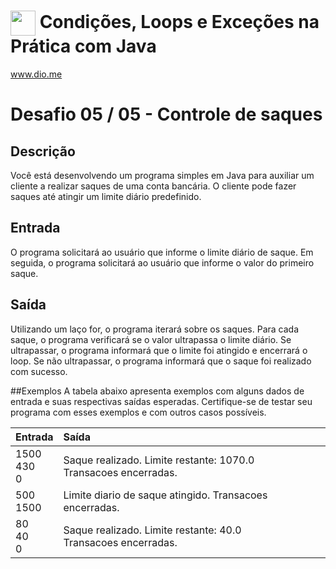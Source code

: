 # <img align="center" width="40px" src="https://hermes.digitalinnovation.one/assets/diome/logo-minimized.png"> Condições, Loops e Exceções na Prática com Java
www.dio.me


# Desafio 05 / 05 - Controle de saques
## Descrição
Você está desenvolvendo um programa simples em Java para auxiliar um cliente a realizar saques de uma conta bancária. O cliente pode fazer saques até atingir um limite diário predefinido.

## Entrada
O programa solicitará ao usuário que informe o limite diário de saque.
Em seguida, o programa solicitará ao usuário que informe o valor do primeiro saque.

## Saída
Utilizando um laço for, o programa iterará sobre os saques.
Para cada saque, o programa verificará se o valor ultrapassa o limite diário.
Se ultrapassar, o programa informará que o limite foi atingido e encerrará o loop.
Se não ultrapassar, o programa informará que o saque foi realizado com sucesso.

##Exemplos
A tabela abaixo apresenta exemplos com alguns dados de entrada e suas respectivas saídas esperadas. Certifique-se de testar seu programa com esses exemplos e com outros casos possíveis.

<table>
  <thead>
    <tr align="left">
      <th>Entrada</th>
      <th>Saída</th>
    </tr>
  </thead>
  <tbody align="left">
    <tr>
      <td>1500<br>
        430<br>
         0<br>
      </td>
      <td>Saque realizado. Limite restante: 1070.0<br>
        Transacoes encerradas.<br>
      </td>
    </tr>
    <tr>
      <td>500<br>
          1500<br>
      </td>
      <td>Limite diario de saque atingido. Transacoes encerradas.</td>
    </tr>
    <tr>
      <td>80<br>
          40<br>
          0<br>
</td>
      <td>Saque realizado. Limite restante: 40.0<br>
          Transacoes encerradas.<br>
</td>   
    </tr>
  </tbody>
  <tfoot></tfoot>
</table>
      
